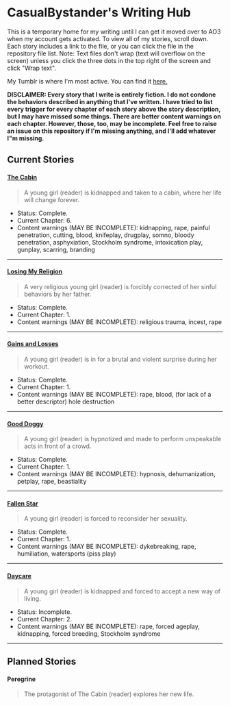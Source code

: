 # **CasualBystander's Writing Hub**
This is a temporary home for my writing until I can get it moved over to AO3 when my account gets activated. To view all of my stories, scroll down. Each story includes a link to the file, or you can click the file in the repository file list. Note: Text files don't wrap (text will overflow on the screen) unless you click the three dots in the top right of the screen and click "Wrap text".

My Tumblr is where I'm most active. You can find it [here.](https://www.tumblr.com/casualbystander-98)

**DISCLAIMER: Every story that I write is entirely fiction. I do not condone the behaviors described in anything that I've written. I have tried to list every trigger for every chapter of each story above the story description, but I may have missed some things. There are better content warnings on each chapter. However, those, too, may be incomplete. Feel free to raise an issue on this repository if I'm missing anything, and I'll add whatever I"m missing.**


## Current Stories

#### [**The Cabin**](https://github.com/casualbystander98/TempWriting/blob/main/The_Cabin.txt)
> A young girl (reader) is kidnapped and taken to a cabin, where her life will change forever. 
* Status: Complete.
* Current Chapter: 6.
* Content warnings (MAY BE INCOMPLETE): kidnapping, rape, painful penetration, cutting, blood, knifeplay, drugplay, somno, bloody penetration, asphyxiation, Stockholm syndrome, intoxication play, gunplay, scarring, branding

---

#### [**Losing My Religion**](https://github.com/casualbystander98/TempWriting/blob/main/Losing_My_Religion.txt)
> A very religious young girl (reader) is forcibly corrected of her sinful behaviors by her father.
* Status: Complete.
* Current Chapter: 1.
* Content warnings (MAY BE INCOMPLETE): religious trauma, incest, rape

---

#### [**Gains and Losses**](https://github.com/casualbystander98/TempWriting/blob/main/Gains_and_Losses.txt)
> A young girl (reader) is in for a brutal and violent surprise during her workout.
* Status: Complete.
* Current Chapter: 1.
* Content warnings (MAY BE INCOMPLETE): rape, blood, (for lack of a better descriptor) hole destruction

---

#### [**Good Doggy**](https://github.com/casualbystander98/TempWriting/blob/main/Good_Doggy.txt)
> A young girl (reader) is hypnotized and made to perform unspeakable acts in front of a crowd.
* Status: Complete.
* Current Chapter: 1.
* Content warnings (MAY BE INCOMPLETE): hypnosis, dehumanization, petplay, rape, beastiality

---

#### [**Fallen Star**](https://github.com/casualbystander98/TempWriting/blob/main/Fallen_Star.txt)
> A young girl (reader) is forced to reconsider her sexuality.
* Status: Complete.
* Current Chapter: 1.
* Content warnings (MAY BE INCOMPLETE): dykebreaking, rape, humiliation, watersports (piss play)

---

#### [**Daycare**](https://github.com/casualbystander98/TempWriting/blob/main/Daycare.txt)
> A young girl (reader) is kidnapped and forced to accept a new way of living.
* Status: Incomplete.
* Current Chapter: 2.
* Content warnings (MAY BE INCOMPLETE): rape, forced ageplay, kidnapping, forced breeding, Stockholm syndrome

---


## Planned Stories

#### **Peregrine**
> The protagonist of The Cabin (reader) explores her new life.
